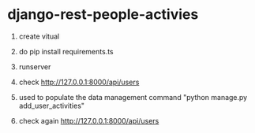 # django-rest-people-activies

1. create vitual

2. do pip install requirements.ts

3. runserver

4. check http://127.0.0.1:8000/api/users

5. used to populate the data management command "python manage.py add_user_activities"

6. check again http://127.0.0.1:8000/api/users